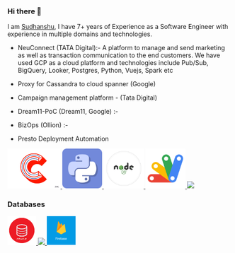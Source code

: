 ### Hi there 👋

<!--
**sudhanshuptl/sudhanshuptl** is a ✨ _special_ ✨ repository because its `README.md` (this file) appears on your GitHub profile.

Here are some ideas to get you started:

- 🔭 I’m currently working on ...
- 🌱 I’m currently learning ...
- 👯 I’m looking to collaborate on ...
- 🤔 I’m looking for help with ...
- 💬 Ask me about ...
- 📫 How to reach me: ...
- 😄 Pronouns: ...
- ⚡ Fun fact: ...
-->
I am [Sudhanshu](https://www.linkedin.com/in/sudhanshuptl/), I have 7+ years of Experience as a Software Engineer with experience in multiple domains and technologies.

 - NeuConnect (TATA Digital):- A platform to manage and send marketing as well as transaction communication to the end customers. We have used GCP as a cloud platform and technologies include Pub/Sub, BigQuery, Looker, Postgres, Python, Vuejs, Spark etc

 - Proxy for Cassandra to cloud spanner (Google)
 - Campaign management platform - (Tata Digital)
 - Dream11-PoC (Dream11, Google) :- 
 - BizOps (Ollion) :-
 - Presto Deployment Automation
   


<p float="left">
  <a href="http://beginer2cs.blogspot.com/" target="_blank" >
    <img src="https://github.com/sudhanshuptl/sudhanshuptl/blob/main/asset/c_programming.gif"  height="90" />
  </a>
  <a href="https://www.python.org/" target="_blank" >
    <img src="https://github.com/sudhanshuptl/sudhanshuptl/blob/main/asset/python.gif"  height="90" />
  </a>
  <a href="https://nodejs.org/en/" target="_blank" >
    <img src="https://github.com/sudhanshuptl/sudhanshuptl/blob/main/asset/NODEJS_CIRCLE.gif"  height="90" />
  </a>
   <a href="https://developers.google.com/apps-script" target="_blank" >
    <img src="https://github.com/sudhanshuptl/sudhanshuptl/blob/main/asset/appscript.png"  height="90" />
  </a>
   <a href="https://golang.org/" target="_blank" >
    <img src="https://raw.githubusercontent.com/raj2391/raj2391/master/assets/golang.gif"  height="90" />
  </a>
 </p>

### Databases
<p float="left">
   <a href="https://www.oracle.com/in/database/" target="_blank" >
    <img src="https://github.com/sudhanshuptl/sudhanshuptl/blob/main/asset/oracledb.png" height="65" />
  </a>
  <a href="https://www.mysql.com/" target="_blank" >
    <img src="https://download.logo.wine/logo/MySQL/MySQL-Logo.wine.png" height="65" />
  </a>
  <a href="https://firebase.google.com/" target="_blank" >
    <img src="https://github.com/sudhanshuptl/sudhanshuptl/blob/main/asset/firebase.png" height="65" />
  </a>
</p>

